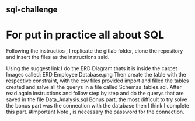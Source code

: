 ## sql-challenge
# For put in practice all about SQL

Following the instructios , I replicate the gitlab folder, clone the repository and insert the files as the instructions said.

Using the suggest link I do the ERD Diagram thats it is inside the carpet Images called: ERD Employee Database.png
Then create the table with the respective constraint, with the csv files provided import and filled the tables created and salve all the querys in a file called Schemas_tables.sql.
After read again instructions and follow step by step and do the querys that are saved in the file Data_Analysis.sql
Bonus part, the most difficult to try solve the bonus part was the connection with the database then I think I complete this part.
#Important Note , is necessary the password for the connection.


